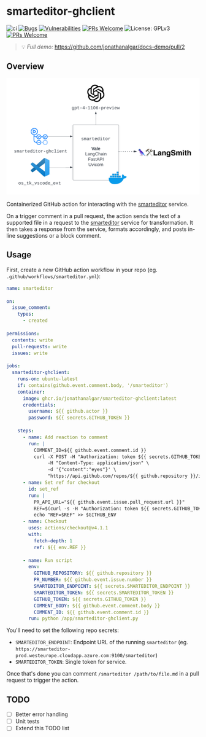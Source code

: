# smarteditor-ghclient

![ci](https://github.com/jonathanalgar/activator-ghclient/actions/workflows/build-docker.yml/badge.svg) [![Bugs](https://sonarcloud.io/api/project_badges/measure?project=jonathanalgar_activator-ghclient&metric=bugs)](https://sonarcloud.io/summary/new_code?id=jonathanalgar_activator-ghclient) [![Vulnerabilities](https://sonarcloud.io/api/project_badges/measure?project=jonathanalgar_activator-ghclient&metric=vulnerabilities)](https://sonarcloud.io/summary/new_code?id=jonathanalgar_activator-ghclient) [![PRs Welcome](https://img.shields.io/badge/PRs-welcome-brightgreen.svg?style=flat-square)](https://makeapullrequest.com) ![License: GPLv3](https://img.shields.io/badge/license-GPLv3-blue) [![PRs Welcome](https://img.shields.io/badge/PRs-welcome-brightgreen.svg?style=flat-square)](https://makeapullrequest.com)

> :bulb: *Full demo:* https://github.com/jonathanalgar/docs-demo/pull/2

## Overview

[![Diagram of the system architecture of the smarteditor microservice, showing its integration with GitHub client](smarteditor-diag.png "Smarteditor Architecture Diagram")](https://jonathanalgar.github.io/slides/Using%20AI%20and%20LLMs%20in%20docs-as-code%20pipelines.pdf)

Containerized GitHub action for interacting with the [smarteditor](https://github.com/jonathanalgar/smarteditor) service.

On a trigger comment in a pull request, the action sends the text of a supported file in a request to the [smarteditor](https://github.com/jonathanalgar/smarteditor) service for transformation. It then takes a response from the service, formats accordingly, and posts in-line suggestions or a block comment.

 ## Usage

First, create a new GitHub action workflow in your repo (eg. `.github/workflows/smarteditor.yml`):

```yaml
name: smarteditor

on:
  issue_comment:
    types:
      - created

permissions:
  contents: write
  pull-requests: write
  issues: write

jobs:
  smarteditor-ghclient:
    runs-on: ubuntu-latest
    if: contains(github.event.comment.body, '/smarteditor')
    container: 
      image: ghcr.io/jonathanalgar/smarteditor-ghclient:latest
      credentials:
        username: ${{ github.actor }}
        password: ${{ secrets.GITHUB_TOKEN }}

    steps:
      - name: Add reaction to comment
        run: |
          COMMENT_ID=${{ github.event.comment.id }}
          curl -X POST -H "Authorization: token ${{ secrets.GITHUB_TOKEN }}" \
               -H "Content-Type: application/json" \
               -d '{"content":"eyes"}' \
               "https://api.github.com/repos/${{ github.repository }}/issues/comments/$COMMENT_ID/reactions"
      - name: Set ref for checkout
        id: set_ref
        run: |
          PR_API_URL="${{ github.event.issue.pull_request.url }}"
          REF=$(curl -s -H "Authorization: token ${{ secrets.GITHUB_TOKEN }}" $PR_API_URL | jq -r .head.ref)
          echo "REF=$REF" >> $GITHUB_ENV
      - name: Checkout
        uses: actions/checkout@v4.1.1
        with:
          fetch-depth: 1
          ref: ${{ env.REF }}

      - name: Run script
        env:
          GITHUB_REPOSITORY: ${{ github.repository }}
          PR_NUMBER: ${{ github.event.issue.number }}
          SMARTEDITOR_ENDPOINT: ${{ secrets.SMARTEDITOR_ENDPOINT }}
          SMARTEDITOR_TOKEN: ${{ secrets.SMARTEDITOR_TOKEN }}
          GITHUB_TOKEN: ${{ secrets.GITHUB_TOKEN }}
          COMMENT_BODY: ${{ github.event.comment.body }}
          COMMENT_ID: ${{ github.event.comment.id }}
        run: python /app/smarteditor-ghclient.py
```

You'll need to set the following repo secrets:

* `SMARTEDITOR_ENDPOINT`: Endpoint URL of the running `smarteditor` (eg. `https://smarteditor-prod.westeurope.cloudapp.azure.com:9100/smarteditor`)
* `SMARTEDITOR_TOKEN`: Single token for service.

Once that's done you can comment `/smarteditor /path/to/file.md` in a pull request to trigger the action.

## TODO

- [ ] Better error handling
- [ ] Unit tests
- [ ] Extend this TODO list